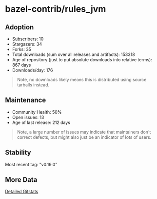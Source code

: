 # bazel-contrib/rules_jvm

## Adoption

- Subscribers: 10
- Stargazers: 34
- Forks: 35
- Total downloads (sum over all releases and artifacts): 153318
- Age of repository (just to put absolute downloads into relative terms): 867 days
- Downloads/day: 176

> Note, no downloads likely means this is distributed using source tarballs instead.

## Maintenance

- Community Health: 50%
- Open issues: 13
- Age of last release: 212 days

> Note, a large number of issues may indicate that maintainers don't correct defects, but might also
> just be an indicator of lots of users.

## Stability

Most recent tag: "v0.19.0"

## More Data

[Detailed Gitstats](/bazel-catalog/gitstats/bazel-contrib/rules_jvm)

